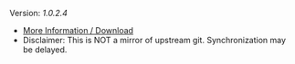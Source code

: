 [//]: # (do not edit me; start)

Version: _1.0.2.4_

[//]: # (do not edit me; end)

- [More Information / Download](../../subfiles/about.isat.md)
- Disclaimer: This is NOT a mirror of upstream git. Synchronization may be delayed.